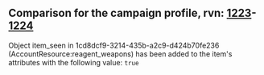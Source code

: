 ## Comparison for the campaign profile, rvn: [1223](https://github.com/PRO100KatYT/FortniteProfileRevisions/tree/main/profiles/campaign/1223%20campaign.json)-[1224](https://github.com/PRO100KatYT/FortniteProfileRevisions/tree/main/profiles/campaign/1224%20campaign.json)

Object item_seen in 1cd8dcf9-3214-435b-a2c9-d424b70fe236 (AccountResource:reagent_weapons) has been added to the item's attributes with the following value: `true`
<br><br>
